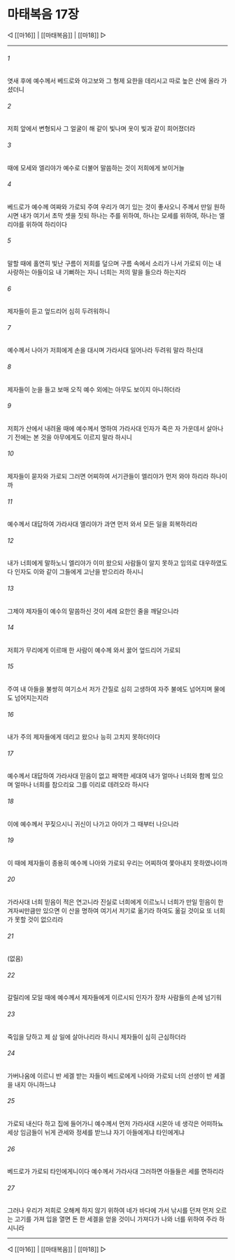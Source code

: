 # 마태복음 17장

◁ [[마16]] | [[마태복음]] | [[마18]] ▷
***

###### 1
엿새 후에 예수께서 베드로와 야고보와 그 형제 요한을 데리시고 따로 높은 산에 올라 가셨더니

###### 2
저희 앞에서 변형되사 그 얼굴이 해 같이 빛나며 옷이 빛과 같이 희어졌더라

###### 3
때에 모세와 엘리야가 예수로 더불어 말씀하는 것이 저희에게 보이거늘

###### 4
베드로가 예수께 여짜와 가로되 주여 우리가 여기 있는 것이 좋사오니 주께서 만일 원하시면 내가 여기서 초막 셋을 짓되 하나는 주를 위하여, 하나는 모세를 위하여, 하나는 엘리야를 위하여 하리이다

###### 5
말할 때에 홀연히 빛난 구름이 저희를 덮으며 구름 속에서 소리가 나서 가로되 이는 내 사랑하는 아들이요 내 기뻐하는 자니 너희는 저의 말을 들으라 하는지라

###### 6
제자들이 듣고 엎드리어 심히 두려워하니

###### 7
예수께서 나아가 저희에게 손을 대시며 가라사대 일어나라 두려워 말라 하신대

###### 8
제자들이 눈을 들고 보매 오직 예수 외에는 아무도 보이지 아니하더라

###### 9
저희가 산에서 내려올 때에 예수께서 명하여 가라사대 인자가 죽은 자 가운데서 살아나기 전에는 본 것을 아무에게도 이르지 말라 하시니

###### 10
제자들이 묻자와 가로되 그러면 어찌하여 서기관들이 엘리야가 먼저 와야 하리라 하나이까

###### 11
예수께서 대답하여 가라사대 엘리야가 과연 먼저 와서 모든 일을 회복하리라

###### 12
내가 너희에게 말하노니 엘리야가 이미 왔으되 사람들이 알지 못하고 임의로 대우하였도다 인자도 이와 같이 그들에게 고난을 받으리라 하시니

###### 13
그제야 제자들이 예수의 말씀하신 것이 세례 요한인 줄을 깨달으니라

###### 14
저희가 무리에게 이르매 한 사람이 예수께 와서 꿇어 엎드리어 가로되

###### 15
주여 내 아들을 불쌍히 여기소서 저가 간질로 심히 고생하여 자주 불에도 넘어지며 물에도 넘어지는지라

###### 16
내가 주의 제자들에게 데리고 왔으나 능히 고치지 못하더이다

###### 17
예수께서 대답하여 가라사대 믿음이 없고 패역한 세대여 내가 얼마나 너희와 함께 있으며 얼마나 너희를 참으리요 그를 이리로 데려오라 하시다

###### 18
이에 예수께서 꾸짖으시니 귀신이 나가고 아이가 그 때부터 나으니라

###### 19
이 때에 제자들이 종용히 예수께 나아와 가로되 우리는 어찌하여 쫓아내지 못하였나이까

###### 20
가라사대 너희 믿음이 적은 연고니라 진실로 너희에게 이르노니 너희가 만일 믿음이 한 겨자씨만큼만 있으면 이 산을 명하여 여기서 저기로 옮기라 하여도 옮길 것이요 또 너희가 못할 것이 없으리라

###### 21
(없음)

###### 22
갈릴리에 모일 때에 예수께서 제자들에게 이르시되 인자가 장차 사람들의 손에 넘기워

###### 23
죽임을 당하고 제 삼 일에 살아나리라 하시니 제자들이 심히 근심하더라

###### 24
가버나움에 이르니 반 세겔 받는 자들이 베드로에게 나아와 가로되 너의 선생이 반 세겔을 내지 아니하느냐

###### 25
가로되 내신다 하고 집에 들어가니 예수께서 먼저 가라사대 시몬아 네 생각은 어떠하뇨 세상 임금들이 뉘게 관세와 정세를 받느냐 자기 아들에게냐 타인에게냐

###### 26
베드로가 가로되 타인에게니이다 예수께서 가라사대 그러하면 아들들은 세를 면하리라

###### 27
그러나 우리가 저희로 오해케 하지 않기 위하여 네가 바다에 가서 낚시를 던져 먼저 오르는 고기를 가져 입을 열면 돈 한 세겔을 얻을 것이니 가져다가 나와 너를 위하여 주라 하시니라

***
◁ [[마16]] | [[마태복음]] | [[마18]] ▷